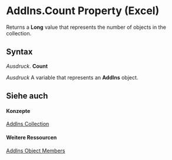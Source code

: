 
# AddIns.Count Property (Excel)

Returns a  **Long** value that represents the number of objects in the collection.


## Syntax

 _Ausdruck_. **Count**

 _Ausdruck_ A variable that represents an **AddIns** object.


## Siehe auch


#### Konzepte


[AddIns Collection](2e9d9a1f-8833-beb3-757c-a5b26568f5fb.md)
#### Weitere Ressourcen


[AddIns Object Members](http://msdn.microsoft.com/library/dce6ebab-999b-4994-8797-007d5eeea092%28Office.15%29.aspx)
